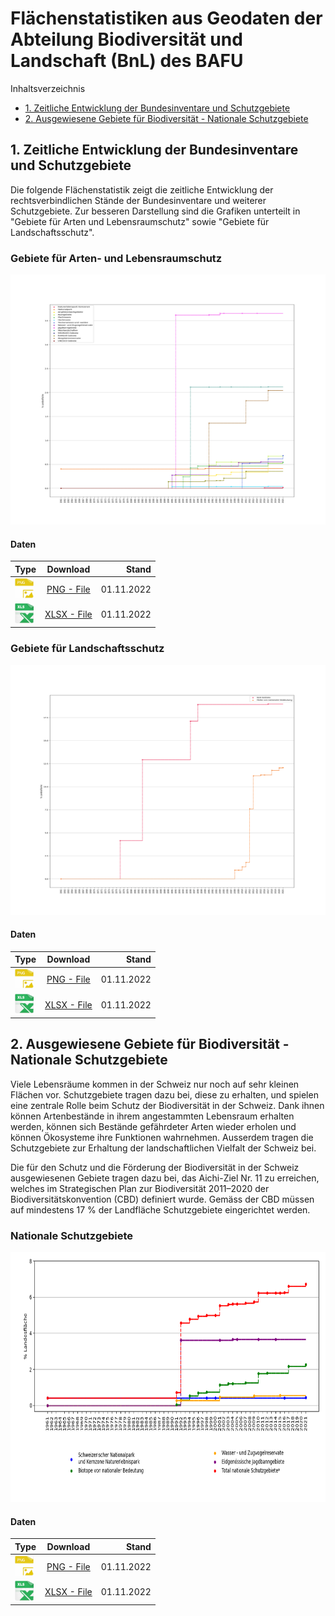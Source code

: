 # Flächenstatistiken aus Geodaten der Abteilung Biodiversität und Landschaft (BnL) des BAFU

Inhaltsverzeichnis
- <a href="#Zeitliche Entwicklung">1. Zeitliche Entwicklung der Bundesinventare und Schutzgebiete</a>
- <a href="#Nationale Schutzgebiete">2. Ausgewiesene Gebiete für Biodiversität - Nationale Schutzgebiete</a>

<h2 id="Zeitliche Entwicklung">1. Zeitliche Entwicklung der Bundesinventare und Schutzgebiete</h2>
Die folgende Flächenstatistik zeigt die zeitliche Entwicklung der rechtsverbindlichen Stände der Bundesinventare und weiterer Schutzgebiete. Zur besseren Darstellung sind die Grafiken unterteilt in "Gebiete für Arten und Lebensraumschutz" sowie "Gebiete für Landschaftsschutz".

### Gebiete für Arten- und Lebensraumschutz
<p align="left">
  <img width="800" height="400" src="/doc/img/Flaechenstatistik_Arten_und_Lebensraumschutz_1961_to_2021_created_2022-11-01.png">
</p>

#### Daten

| Type        | Download           | Stand  |
| ------------- |:-------------:| -----:|
| <img width="30" src="/doc/assets/png_logo.png">      | [PNG - File](/doc/img/Flaechenstatistik_Arten_und_Lebensraumschutz_1961_to_2021_created_2022-11-01.png)      |   01.11.2022 |
| <img width="30" src="/doc/assets/xls_logo.png">      | [XLSX - File](/doc/ZeitlicheEntwicklungBundesinventareUndSchutzgebiete_ArtenUndLebensraumschutz_Stand2021.xlsx)  |   01.11.2022 |



### Gebiete für Landschaftsschutz
<p align="left">
  <img width="800" height="400" src="/doc/img/Flaechenstatistik_BLN_Paerke_1961_to_2021_created_2022-11-01.png">
</p>

#### Daten
| Type        | Download           | Stand  |
| ------------- |:-------------:| -----:|
| <img width="30" src="/doc/assets/png_logo.png">      | [PNG - File](/doc/img/Flaechenstatistik_BLN_Paerke_1961_to_2021_created_2022-11-01.png)      |   01.11.2022 |
| <img width="30" src="/doc/assets/xls_logo.png">      | [XLSX - File](/doc/ZeitlicheEntwicklungBundesinventareUndSchutzgebiete_LandschaftsschutzNational_Stand2021.xlsx)      |   01.11.2022 |

<h2 id="Nationale Schutzgebiete">2. Ausgewiesene Gebiete für Biodiversität - Nationale Schutzgebiete</h2>
Viele Lebensräume kommen in der Schweiz nur noch auf sehr kleinen Flächen vor. Schutzgebiete tragen dazu bei, diese zu erhalten, und spielen eine zentrale Rolle beim Schutz der Biodiversität in der Schweiz. Dank ihnen können Artenbestände in ihrem angestammten Lebensraum erhalten werden, können sich Bestände gefährdeter Arten wieder erholen und können Ökosysteme ihre Funktionen wahrnehmen. Ausserdem tragen die Schutzgebiete zur Erhaltung der landschaftlichen Vielfalt der Schweiz bei.

Die für den Schutz und die Förderung der Biodiversität in der Schweiz ausgewiesenen Gebiete tragen dazu bei, das Aichi-Ziel Nr. 11 zu erreichen, welches im Strategischen Plan zur Biodiversität 2011–2020 der Biodiversitätskonvention (CBD) definiert wurde. Gemäss der CBD müssen auf mindestens 17 % der Landfläche Schutzgebiete eingerichtet werden.


### Nationale Schutzgebiete
<p align="left">
  <img width="800" height="400" src="/doc/img/BD160_NationaleSchutzgebiete.png">
</p>

#### Daten

| Type        | Download           | Stand  |
| ------------- |:-------------:| -----:|
| <img width="30" src="/doc/assets/png_logo.png">      | [PNG - File](/doc/img/BD160_NationaleSchutzgebiete.png)      |   01.11.2022 |
| <img width="30" src="/doc/assets/xls_logo.png">      | [XLSX - File](/doc/Indikator_BD160_NationaleSchutzgebiete_Stand2021.xlsx)  |   01.11.2022 |


